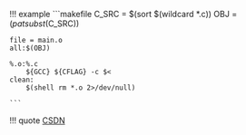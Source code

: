 !!! example
    ```makefile
    C_SRC       = $(sort $(wildcard *.c))
    OBJ		    = $(patsubst %.c,%.o,$(C_SRC))

    file = main.o
    all:$(OBJ)
        
    %.o:%.c
        ${GCC} ${CFLAG} -c $<
    clean:
        $(shell rm *.o 2>/dev/null)

    ```
!!! quote 
    [CSDN](https://blog.csdn.net/weixin_38391755/article/details/80380786)
